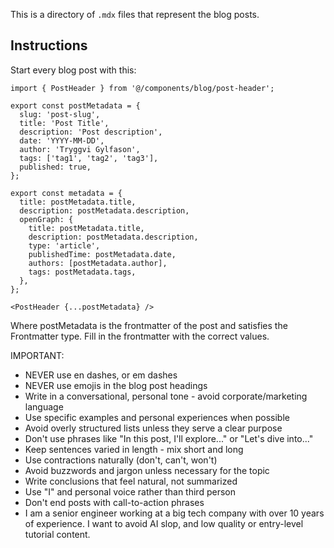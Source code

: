 This is a directory of `.mdx` files that represent the blog posts.

## Instructions

Start every blog post with this:

```mdx
import { PostHeader } from '@/components/blog/post-header';

export const postMetadata = {
  slug: 'post-slug',
  title: 'Post Title',
  description: 'Post description',
  date: 'YYYY-MM-DD',
  author: 'Tryggvi Gylfason',
  tags: ['tag1', 'tag2', 'tag3'],
  published: true,
};

export const metadata = {
  title: postMetadata.title,
  description: postMetadata.description,
  openGraph: {
    title: postMetadata.title,
    description: postMetadata.description,
    type: 'article',
    publishedTime: postMetadata.date,
    authors: [postMetadata.author],
    tags: postMetadata.tags,
  },
};

<PostHeader {...postMetadata} />
```

Where postMetadata is the frontmatter of the post and satisfies the Frontmatter type.
Fill in the frontmatter with the correct values.

IMPORTANT:

- NEVER use en dashes, or em dashes
- NEVER use emojis in the blog post headings
- Write in a conversational, personal tone - avoid corporate/marketing language
- Use specific examples and personal experiences when possible
- Avoid overly structured lists unless they serve a clear purpose
- Don't use phrases like "In this post, I'll explore..." or "Let's dive into..."
- Keep sentences varied in length - mix short and long
- Use contractions naturally (don't, can't, won't)
- Avoid buzzwords and jargon unless necessary for the topic
- Write conclusions that feel natural, not summarized
- Use "I" and personal voice rather than third person
- Don't end posts with call-to-action phrases
- I am a senior engineer working at a big tech company with over 10 years of experience. I want to avoid AI slop, and low quality or entry-level tutorial content.
